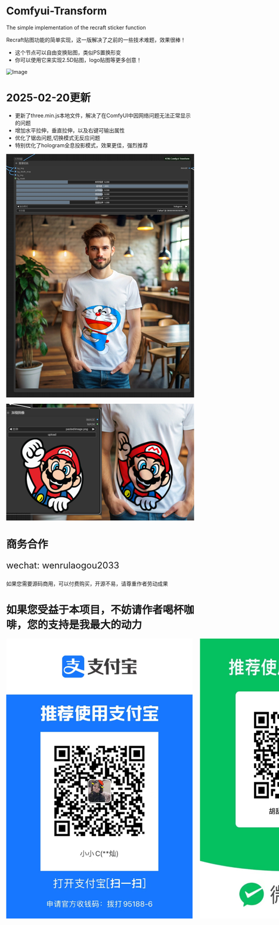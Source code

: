 # Comfyui-Transform
The simple implementation of the recraft sticker function

Recraft贴图功能的简单实现，这一版解决了之前的一些技术难题，效果很棒！

* 这个节点可以自由变换贴图，类似PS置换形变
* 你可以使用它来实现2.5D贴图，logo贴图等更多创意！

![Image](./assets/show.gif)

# 2025-02-20更新

* 更新了three.min.js本地文件，解决了在ComfyUI中因网络问题无法正常显示的问题
* 增加水平拉伸，垂直拉伸，以及右键可输出属性
* 优化了锯齿问题,切换模式无反应问题
* 特别优化了hologram全息投影模式，效果更佳，强烈推荐

![Image](./assets/show1.png)

![Image](./assets/show2.png)

# 商务合作

<p style="font-size: 24px;">wechat: wenrulaogou2033</p>

如果您需要源码商用，可以付费购买，开源不易，请尊重作者劳动成果

# 如果您受益于本项目，不妨请作者喝杯咖啡，您的支持是我最大的动力

<div style="display: flex; justify-content: left; gap: 20px;">
    <img src="./assets/alipay.jpg" width="500" alt="支付宝收款码">
    <img src="./assets/wechat.jpg" width="500" alt="微信收款码">
</div>


